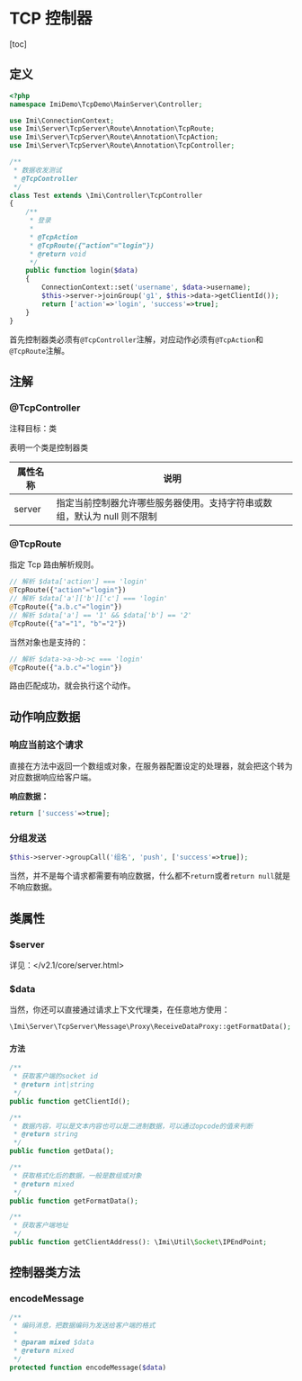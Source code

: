 # TCP 控制器

[toc]

## 定义

```php
<?php
namespace ImiDemo\TcpDemo\MainServer\Controller;

use Imi\ConnectionContext;
use Imi\Server\TcpServer\Route\Annotation\TcpRoute;
use Imi\Server\TcpServer\Route\Annotation\TcpAction;
use Imi\Server\TcpServer\Route\Annotation\TcpController;

/**
 * 数据收发测试
 * @TcpController
 */
class Test extends \Imi\Controller\TcpController
{
	/**
	 * 登录
	 * 
	 * @TcpAction
	 * @TcpRoute({"action"="login"})
	 * @return void
	 */
	public function login($data)
	{
		ConnectionContext::set('username', $data->username);
		$this->server->joinGroup('g1', $this->data->getClientId());
		return ['action'=>'login', 'success'=>true];
	}
}
```

首先控制器类必须有`@TcpController`注解，对应动作必须有`@TcpAction`和`@TcpRoute`注解。

## 注解

### @TcpController

注释目标：类

表明一个类是控制器类

| 属性名称 | 说明 |
| ------------ | ------------ 
| server | 指定当前控制器允许哪些服务器使用。支持字符串或数组，默认为 null 则不限制 |

### @TcpRoute

指定 Tcp 路由解析规则。

```php
// 解析 $data['action'] === 'login'
@TcpRoute({"action"="login"})
// 解析 $data['a']['b']['c'] === 'login'
@TcpRoute({"a.b.c"="login"})
// 解析 $data['a'] == '1' && $data['b'] == '2'
@TcpRoute({"a"="1", "b"="2"})
```

当然对象也是支持的：

```php
// 解析 $data->a->b->c === 'login'
@TcpRoute({"a.b.c"="login"})
```

路由匹配成功，就会执行这个动作。

## 动作响应数据

### 响应当前这个请求

直接在方法中返回一个数组或对象，在服务器配置设定的处理器，就会把这个转为对应数据响应给客户端。

**响应数据：**

```php
return ['success'=>true];
```

### 分组发送

```php
$this->server->groupCall('组名', 'push', ['success'=>true]);
```

当然，并不是每个请求都需要有响应数据，什么都不`return`或者`return null`就是不响应数据。

## 类属性

### $server

详见：</v2.1/core/server.html>

### $data

当然，你还可以直接通过请求上下文代理类，在任意地方使用：

```php
\Imi\Server\TcpServer\Message\Proxy\ReceiveDataProxy::getFormatData();
```

#### 方法

```php
/**
 * 获取客户端的socket id
 * @return int|string
 */
public function getClientId();
```

```php
/**
 * 数据内容，可以是文本内容也可以是二进制数据，可以通过opcode的值来判断
 * @return string
 */
public function getData();
```

```php
/**
 * 获取格式化后的数据，一般是数组或对象
 * @return mixed
 */
public function getFormatData();
```

```php
/**
 * 获取客户端地址
 */
public function getClientAddress(): \Imi\Util\Socket\IPEndPoint;
```

## 控制器类方法

### encodeMessage

```php
/**
 * 编码消息，把数据编码为发送给客户端的格式
 *
 * @param mixed $data
 * @return mixed
 */
protected function encodeMessage($data)
```
